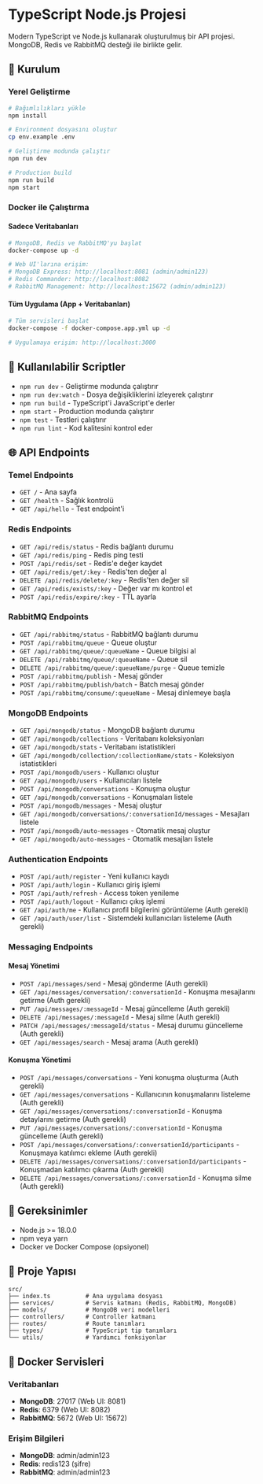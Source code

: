 # TypeScript Node.js Projesi

Modern TypeScript ve Node.js kullanarak oluşturulmuş bir API projesi. MongoDB, Redis ve RabbitMQ desteği ile birlikte gelir.

## 🚀 Kurulum

### Yerel Geliştirme

```bash
# Bağımlılıkları yükle
npm install

# Environment dosyasını oluştur
cp env.example .env

# Geliştirme modunda çalıştır
npm run dev

# Production build
npm run build
npm start
```

### Docker ile Çalıştırma

#### Sadece Veritabanları
```bash
# MongoDB, Redis ve RabbitMQ'yu başlat
docker-compose up -d

# Web UI'larına erişim:
# MongoDB Express: http://localhost:8081 (admin/admin123)
# Redis Commander: http://localhost:8082
# RabbitMQ Management: http://localhost:15672 (admin/admin123)
```

#### Tüm Uygulama (App + Veritabanları)
```bash
# Tüm servisleri başlat
docker-compose -f docker-compose.app.yml up -d

# Uygulamaya erişim: http://localhost:3000
```

## 📝 Kullanılabilir Scriptler

- `npm run dev` - Geliştirme modunda çalıştırır
- `npm run dev:watch` - Dosya değişikliklerini izleyerek çalıştırır
- `npm run build` - TypeScript'i JavaScript'e derler
- `npm start` - Production modunda çalıştırır
- `npm test` - Testleri çalıştırır
- `npm run lint` - Kod kalitesini kontrol eder

## 🌐 API Endpoints

### Temel Endpoints
- `GET /` - Ana sayfa
- `GET /health` - Sağlık kontrolü
- `GET /api/hello` - Test endpoint'i

### Redis Endpoints
- `GET /api/redis/status` - Redis bağlantı durumu
- `GET /api/redis/ping` - Redis ping testi
- `POST /api/redis/set` - Redis'e değer kaydet
- `GET /api/redis/get/:key` - Redis'ten değer al
- `DELETE /api/redis/delete/:key` - Redis'ten değer sil
- `GET /api/redis/exists/:key` - Değer var mı kontrol et
- `POST /api/redis/expire/:key` - TTL ayarla

### RabbitMQ Endpoints
- `GET /api/rabbitmq/status` - RabbitMQ bağlantı durumu
- `POST /api/rabbitmq/queue` - Queue oluştur
- `GET /api/rabbitmq/queue/:queueName` - Queue bilgisi al
- `DELETE /api/rabbitmq/queue/:queueName` - Queue sil
- `DELETE /api/rabbitmq/queue/:queueName/purge` - Queue temizle
- `POST /api/rabbitmq/publish` - Mesaj gönder
- `POST /api/rabbitmq/publish/batch` - Batch mesaj gönder
- `POST /api/rabbitmq/consume/:queueName` - Mesaj dinlemeye başla

### MongoDB Endpoints
- `GET /api/mongodb/status` - MongoDB bağlantı durumu
- `GET /api/mongodb/collections` - Veritabanı koleksiyonları
- `GET /api/mongodb/stats` - Veritabanı istatistikleri
- `GET /api/mongodb/collection/:collectionName/stats` - Koleksiyon istatistikleri
- `POST /api/mongodb/users` - Kullanıcı oluştur
- `GET /api/mongodb/users` - Kullanıcıları listele
- `POST /api/mongodb/conversations` - Konuşma oluştur
- `GET /api/mongodb/conversations` - Konuşmaları listele
- `POST /api/mongodb/messages` - Mesaj oluştur
- `GET /api/mongodb/conversations/:conversationId/messages` - Mesajları listele
- `POST /api/mongodb/auto-messages` - Otomatik mesaj oluştur
- `GET /api/mongodb/auto-messages` - Otomatik mesajları listele

### Authentication Endpoints
- `POST /api/auth/register` - Yeni kullanıcı kaydı
- `POST /api/auth/login` - Kullanıcı giriş işlemi
- `POST /api/auth/refresh` - Access token yenileme
- `POST /api/auth/logout` - Kullanıcı çıkış işlemi
- `GET /api/auth/me` - Kullanıcı profil bilgilerini görüntüleme (Auth gerekli)
- `GET /api/auth/user/list` - Sistemdeki kullanıcıları listeleme (Auth gerekli)

### Messaging Endpoints
#### Mesaj Yönetimi
- `POST /api/messages/send` - Mesaj gönderme (Auth gerekli)
- `GET /api/messages/conversation/:conversationId` - Konuşma mesajlarını getirme (Auth gerekli)
- `PUT /api/messages/:messageId` - Mesaj güncelleme (Auth gerekli)
- `DELETE /api/messages/:messageId` - Mesaj silme (Auth gerekli)
- `PATCH /api/messages/:messageId/status` - Mesaj durumu güncelleme (Auth gerekli)
- `GET /api/messages/search` - Mesaj arama (Auth gerekli)

#### Konuşma Yönetimi
- `POST /api/messages/conversations` - Yeni konuşma oluşturma (Auth gerekli)
- `GET /api/messages/conversations` - Kullanıcının konuşmalarını listeleme (Auth gerekli)
- `GET /api/messages/conversations/:conversationId` - Konuşma detaylarını getirme (Auth gerekli)
- `PUT /api/messages/conversations/:conversationId` - Konuşma güncelleme (Auth gerekli)
- `POST /api/messages/conversations/:conversationId/participants` - Konuşmaya katılımcı ekleme (Auth gerekli)
- `DELETE /api/messages/conversations/:conversationId/participants` - Konuşmadan katılımcı çıkarma (Auth gerekli)
- `DELETE /api/messages/conversations/:conversationId` - Konuşma silme (Auth gerekli)

## 🔧 Gereksinimler

- Node.js >= 18.0.0
- npm veya yarn
- Docker ve Docker Compose (opsiyonel)

## 📁 Proje Yapısı

```
src/
├── index.ts          # Ana uygulama dosyası
├── services/         # Servis katmanı (Redis, RabbitMQ, MongoDB)
├── models/           # MongoDB veri modelleri
├── controllers/      # Controller katmanı
├── routes/           # Route tanımları
├── types/            # TypeScript tip tanımları
└── utils/            # Yardımcı fonksiyonlar
```

## 🐳 Docker Servisleri

### Veritabanları
- **MongoDB**: 27017 (Web UI: 8081)
- **Redis**: 6379 (Web UI: 8082)
- **RabbitMQ**: 5672 (Web UI: 15672)

### Erişim Bilgileri
- **MongoDB**: admin/admin123
- **Redis**: redis123 (şifre)
- **RabbitMQ**: admin/admin123 